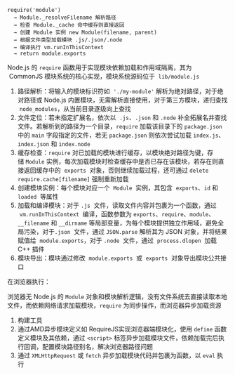 ```
require('module')
  → Module._resolveFilename 解析路径
  → 检查 Module._cache 命中缓存则直接返回
  → 创建 Module 实例 new Module(filename, parent)
  → 根据文件类型加载模块 .js/.json/.node
  → 编译执行 vm.runInThisContext
  → return module.exports
```

Node.js 的 `require` 函数用于实现模块依赖加载和作用域隔离，其为  CommonJS 模块系统的核心实现，模块系统源码位于  `lib/module.js`

1. 路径解析：将输入的模块标识符如  `'./my-module'` 解析为绝对路径，对于绝对路径或 Node.js 内置模块，无需解析直接使用，对于第三方模块，递归查找  `node_modules`，从当前目录逐级向上查找
2. 文件定位：若未指定扩展名，依次以  `.js`、`.json` 和 `.node` 补全拓展名并查找文件。若解析到的路径为一个目录，`require` 加载该目录下的 `package.json` 中的 `main` 字段指定的文件，若无 `package.json` 则依次尝试加载 `index.js`、`index.json` 和 `index.node`
3. 缓存检查：`require` 对已加载的模块进行缓存，以模块绝对路径为键，存储 `Module` 实例，每次加载模块时检查缓存中是否已存在该模块，若存在则直接返回缓存中的  `exports`  对象，否则继续加载过程，还可通过 `delete require.cache[filename]` 强制重新加载
4. 创建模块实例：每个模块对应一个  `Module`  实例，其包含  `exports`、`id` 和 `loaded`  等属性
5. 加载和编译模块：对于 `.js`  文件，读取文件内容并包裹为一个函数，通过  `vm.runInThisContext`  编译，函数参数为 `exports`、`require`、`module`、`__filename` 和 `__dirname` 等局部变量，为每个模块提供独立作用域，避免全局污染，对于`.json`  文件，通过 `JSON.parse` 解析其为 JSON 对象，并将结果赋值给  `module.exports`，对于 `.node`  文件，通过  `process.dlopen`  加载 C++ 插件
6. 模块导出：模块通过修改  `module.exports`  或  `exports`  对象导出模块公共接口

在浏览器执行：

浏览器无 Node.js 的 `Module` 对象和模块解析逻辑，没有文件系统去直接读取本地文件，而依赖网络请求加载模块，`require` 为同步操作，而浏览器异步加载资源

1. 构建工具
2. 通过AMD异步模块定义如 RequireJS实现浏览器端模块化，使用 `define` 函数定义模块及其依赖，通过 `<script>` 标签异步加载模块文件，依赖加载完后执行回调，配置模块路径别名，解决浏览器路径问题
3. 通过 `XMLHttpRequest` 或 `fetch` 异步加载模块代码并包裹为函数，以 `eval` 执行